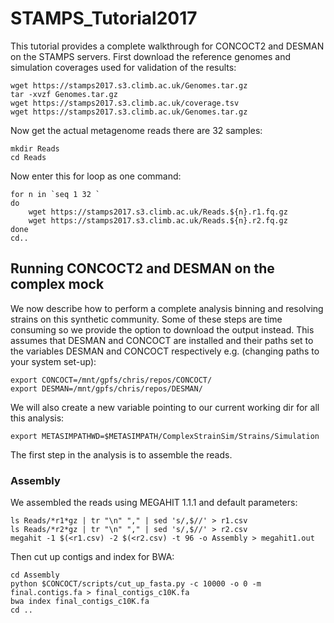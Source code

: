 # STAMPS_Tutorial2017

This tutorial provides a complete walkthrough for CONCOCT2 and DESMAN on the STAMPS servers.
First download the reference genomes and simulation coverages used for validation of the results:

```
wget https://stamps2017.s3.climb.ac.uk/Genomes.tar.gz
tar -xvzf Genomes.tar.gz
wget https://stamps2017.s3.climb.ac.uk/coverage.tsv
wget https://stamps2017.s3.climb.ac.uk/Genomes.tar.gz
```

Now get the actual metagenome reads there are 32 samples:
```
mkdir Reads
cd Reads
```

Now enter this for loop as one command:
```
for n in `seq 1 32 `
do
    wget https://stamps2017.s3.climb.ac.uk/Reads.${n}.r1.fq.gz
    wget https://stamps2017.s3.climb.ac.uk/Reads.${n}.r2.fq.gz
done
cd..
```

## Running CONCOCT2 and DESMAN on the complex mock

We now describe how to perform a complete analysis binning and resolving strains on 
this synthetic community. Some of these steps are time consuming so we provide the option to download the output instead. This assumes that DESMAN and CONCOCT are installed and their paths 
set to the variables DESMAN and CONCOCT respectively e.g. (changing paths to your 
system set-up):

```
export CONCOCT=/mnt/gpfs/chris/repos/CONCOCT/
export DESMAN=/mnt/gpfs/chris/repos/DESMAN/
```

We will also create a new variable pointing to our current working dir for all this analysis:
```
export METASIMPATHWD=$METASIMPATH/ComplexStrainSim/Strains/Simulation
```

The first step in the analysis is to assemble the reads. 

### Assembly

We assembled the reads using MEGAHIT 1.1.1 and default parameters:
```
ls Reads/*r1*gz | tr "\n" "," | sed 's/,$//' > r1.csv
ls Reads/*r2*gz | tr "\n" "," | sed 's/,$//' > r2.csv
megahit -1 $(<r1.csv) -2 $(<r2.csv) -t 96 -o Assembly > megahit1.out
```

Then cut up contigs and index for BWA:

```
cd Assembly
python $CONCOCT/scripts/cut_up_fasta.py -c 10000 -o 0 -m final.contigs.fa > final_contigs_c10K.fa
bwa index final_contigs_c10K.fa
cd ..
```


